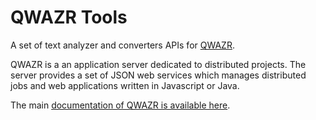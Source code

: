 QWAZR Tools
==============

A set of text analyzer and converters APIs for [QWAZR](https://www.qwazr.com).

QWAZR is a an application server dedicated to distributed projects.
The server provides a set of JSON web services which manages distributed jobs and
web applications written in Javascript or Java.

The main [documentation of QWAZR is available here](https://github.com/qwazr/QWAZR/wiki).